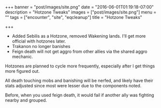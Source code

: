 +++
banner = "post/images/site.png"
date = "2016-06-01T01:19:18-07:00"
description = "Hotzone Tweaks"
images = ["post/images/site.png"]
menu = ""
tags = ["encounter", "site", "eqcleanup"]
title = "Hotzone Tweaks"

+++
* Added Sebilis as a Hotzone, removed Wakening lands. I'll get more official with hotzones later.
* Trakanon no longer banishes
* Feign death will not get aggro from other allies via the shared aggro mechanic.
<!--more-->
Hotzones are planned to cycle more frequently, especially after I get things more figured out.

All death touching mobs and banishing will be nerfed, and likely have their stats adjusted since most were lesser due to the components noted.

Before, when you used feign death, it would fail if another ally was fighting nearby and grouped.